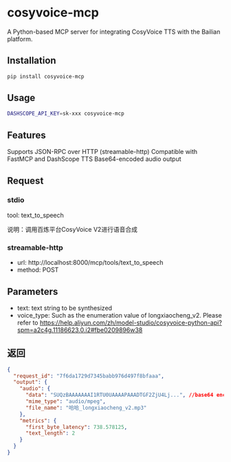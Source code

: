 # cosyvoice-mcp
A Python-based MCP server for integrating CosyVoice TTS with the Bailian platform.

## Installation
```bash
pip install cosyvoice-mcp
```

## Usage
```bash
DASHSCOPE_API_KEY=sk-xxx cosyvoice-mcp
```

## Features
Supports JSON-RPC over HTTP (streamable-http)
Compatible with FastMCP and DashScope TTS
Base64-encoded audio output


## Request
### stdio
tool: text_to_speech

说明：调用百炼平台CosyVoice V2进行语音合成

### streamable-http
- url: http://localhost:8000/mcp/tools/text_to_speech
- method: POST

## Parameters
- text: text string to  be synthesized
- voice_type: Such as the enumeration value of longxiaocheng_v2. Please refer to https://help.aliyun.com/zh/model-studio/cosyvoice-python-api?spm=a2c4g.11186623.0.i2#fbe0209896w38

## 返回
```json
{
  "request_id": "7f6da1729d7345babb976d497f8bfaaa",
  "output": {
    "audio": {
      "data": "SUQzBAAAAAAAI1RTU0UAAAAPAAADTGF2ZjU4Lj...", //base64 encoded audio
      "mime_type": "audio/mpeg",
      "file_name": "哈哈_longxiaocheng_v2.mp3"
    },
    "metrics": {
      "first_byte_latency": 738.578125,
      "text_length": 2
    }
  }
}
```